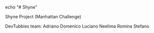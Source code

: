 echo "# Shyne"

Shyne Project (Manhattan Challenge)

DevTubbies team:
	Adriano
	Domenico
	Luciano 
	Neelima
	Romina
	Stefano


